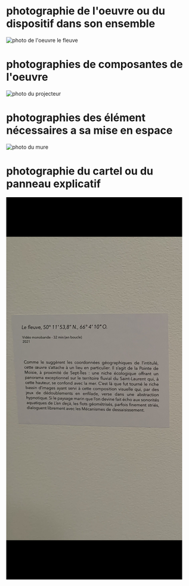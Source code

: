 # photographie de l'oeuvre ou du dispositif dans son ensemble
![photo de l'oeuvre le fleuve](image_le_fleuve.jpg)
# photographies de composantes de l'oeuvre
![photo du projecteur](image_le_fleuve_projecteur.jpg)
# photographies des élément nécessaires a sa mise en espace
![photo du mure](image_le_fleuve_mure.jpg)
# photographie du cartel ou du panneau explicatif
![photo du panneau explicatif](image_le_fleuve_panneau_explicatif.PNG)



